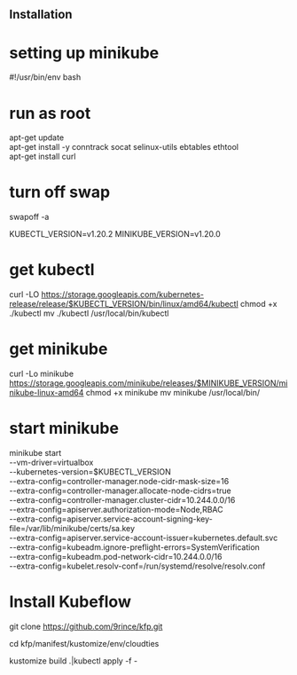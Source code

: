 ## Installation

# setting up minikube

#!/usr/bin/env bash

# run as root

apt-get update \
apt-get install -y conntrack socat selinux-utils ebtables ethtool \
apt-get install curl

# turn off swap
swapoff -a

KUBECTL_VERSION=v1.20.2
MINIKUBE_VERSION=v1.20.0

# get kubectl
curl -LO https://storage.googleapis.com/kubernetes-release/release/$KUBECTL_VERSION/bin/linux/amd64/kubectl
chmod +x ./kubectl
mv ./kubectl /usr/local/bin/kubectl

# get minikube
curl -Lo minikube https://storage.googleapis.com/minikube/releases/$MINIKUBE_VERSION/minikube-linux-amd64
chmod +x minikube
mv minikube /usr/local/bin/

# start minikube
minikube start \
--vm-driver=virtualbox \
--kubernetes-version=$KUBECTL_VERSION \
--extra-config=controller-manager.node-cidr-mask-size=16 \
--extra-config=controller-manager.allocate-node-cidrs=true \
--extra-config=controller-manager.cluster-cidr=10.244.0.0/16 \
--extra-config=apiserver.authorization-mode=Node,RBAC \
--extra-config=apiserver.service-account-signing-key-file=/var/lib/minikube/certs/sa.key \
--extra-config=apiserver.service-account-issuer=kubernetes.default.svc \
--extra-config=kubeadm.ignore-preflight-errors=SystemVerification \
--extra-config=kubeadm.pod-network-cidr=10.244.0.0/16 \
--extra-config=kubelet.resolv-conf=/run/systemd/resolve/resolv.conf

# Install Kubeflow

git clone https://github.com/9rince/kfp.git

cd kfp/manifest/kustomize/env/cloudties

kustomize build .|kubectl apply -f -
